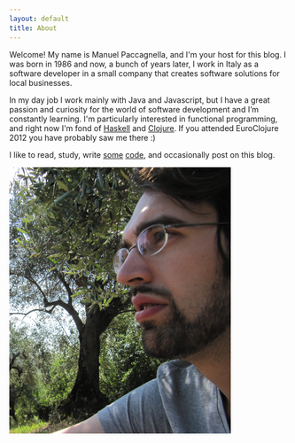 ```yaml
---
layout: default
title: About
---
```


Welcome! My name is Manuel Paccagnella, and I'm your host for this blog. I was born in 1986 and now, a bunch of years later, I work in Italy as a software developer in a small company that creates software solutions for local businesses.

In my day job I work mainly with Java and Javascript, but I have a great passion and curiosity for the world of software development and I’m constantly learning. I'm particularly interested in functional programming, and right now I'm fond of [Haskell](http://www.haskell.org/) and [Clojure](http://clojure.org/). If you attended EuroClojure 2012 you have probably saw me there :)

I like to read, study, write [some](https://github.com/manuelp) [code](https://bitbucket.org/manuelp), and occasionally post on this blog.

![Manuel](images/me.png)
